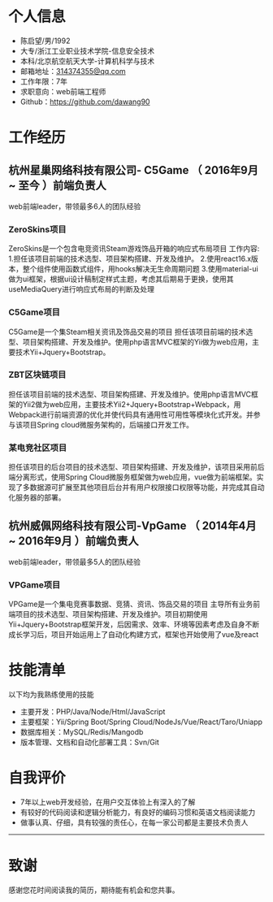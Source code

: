 
# 个人信息

 - 陈启望/男/1992    
 - 大专/浙江工业职业技术学院-信息安全技术 
 - 本科/北京航空航天大学-计算机科学与技术 
 - 邮箱地址：314374355@qq.com
 - 工作年限：7年
 - 求职意向：web前端工程师
 - Github：https://github.com/dawang90 

# 工作经历
## 杭州星巢网络科技有限公司- C5Game （ 2016年9月 ~ 至今 ）前端负责人
web前端leader，带领最多6人的团队经验
### ZeroSkins项目
ZeroSkins是一个包含电竞资讯Steam游戏饰品开箱的响应式布局项目
工作内容:
1.担任该项目前端的技术选型、项目架构搭建、开发及维护。
2.使用react16.x版本，整个组件使用函数式组件，用hooks解决无生命周期问题
3.使用material-ui做为ui框架，根据ui设计稿制定样式主题，考虑其后期易于更换，使用其useMediaQuery进行响应式布局的判断及处理
### C5Game项目
C5Game是一个集Steam相关资讯及饰品交易的项目
担任该项目前端的技术选型、项目架构搭建、开发及维护。使用php语言MVC框架的Yii做为web应用，主要技术Yii+Jquery+Bootstrap。
### ZBT区块链项目
担任该项目前端的技术选型、项目架构搭建、开发及维护。使用php语言MVC框架的Yii2做为web应用，主要技术Yii2+Jquery+Bootstrap+Webpack，用Webpack进行前端资源的优化并使代码具有通用性可用性等模块化式开发。并参与该项目Spring cloud微服务架构的，后端接口开发工作。
### 某电竞社区项目
担任该项目的后台项目的技术选型、项目架构搭建、开发及维护，该项目采用前后端分离形式，使用Spring Cloud微服务框架做为web应用，vue做为前端框架。实现了多数据源可扩展至其他项目后台并有用户权限接口权限等功能，并完成其自动化服务器的部署。
  
## 杭州威佩网络科技有限公司-VpGame （ 2014年4月 ~ 2016年9月 ）前端负责人
web前端leader，带领最多5人的团队经验
### VPGame项目
VPGame是一个集电竞赛事数据、竞猜、资讯、饰品交易的项目
  主导所有业务前端项目的技术选型、项目架构搭建、开发及维护。项目初期使用Yii+Jquery+Bootstrap框架开发，后因需求、效率、环境等因素考虑及自身不断成长学习后，项目开始运用上了自动化构建方式，框架也开始使用了vue及react
  
    
# 技能清单

以下均为我熟练使用的技能

- 主要开发：PHP/Java/Node/Html/JavaScript
- 主要框架：Yii/Spring Boot/Spring Cloud/NodeJs/Vue/React/Taro/Uniapp
- 数据库相关：MySQL/Redis/Mangodb
- 版本管理、文档和自动化部署工具：Svn/Git
   
# 自我评价
- 7年以上web开发经验，在用户交互体验上有深入的了解
- 有较好的代码阅读和逻辑分析能力，有良好的编码习惯和英语文档阅读能力
- 做事认真、仔细，具有较强的责任心，在每一家公司都是主要技术负责人


---      
# 致谢
感谢您花时间阅读我的简历，期待能有机会和您共事。
      
